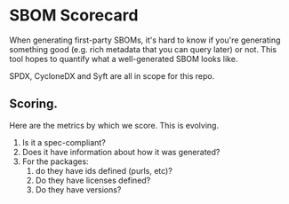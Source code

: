 # SBOM Scorecard

When generating first-party SBOMs, it's hard to know if you're generating something good (e.g. rich metadata that you can query later) or not. This tool hopes to quantify what a well-generated SBOM looks like.

SPDX, CycloneDX and Syft are all in scope for this repo.


## Scoring.

Here are the metrics by which we score. This is evolving.

1. Is it a spec-compliant?
2. Does it have information about how it was generated?
3. For the packages:
    1. do they have ids defined (purls, etc)?
    2. Do they have licenses defined?
    3. Do they have versions?
